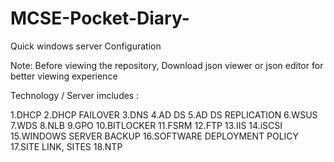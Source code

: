 # MCSE-Pocket-Diary-
Quick windows server Configuration 

Note: Before viewing the repository, Download json viewer or json editor for better viewing experience 

Technology / Server imcludes :

1.DHCP
2.DHCP FAILOVER
3.DNS
4.AD DS
5.AD DS REPLICATION 
6.WSUS
7.WDS
8.NLB
9.GPO
10.BITLOCKER
11.FSRM
12.FTP
13.IIS
14.iSCSI
15.WINDOWS SERVER BACKUP
16.SOFTWARE DEPLOYMENT POLICY
17.SITE LINK, SITES
18.NTP


